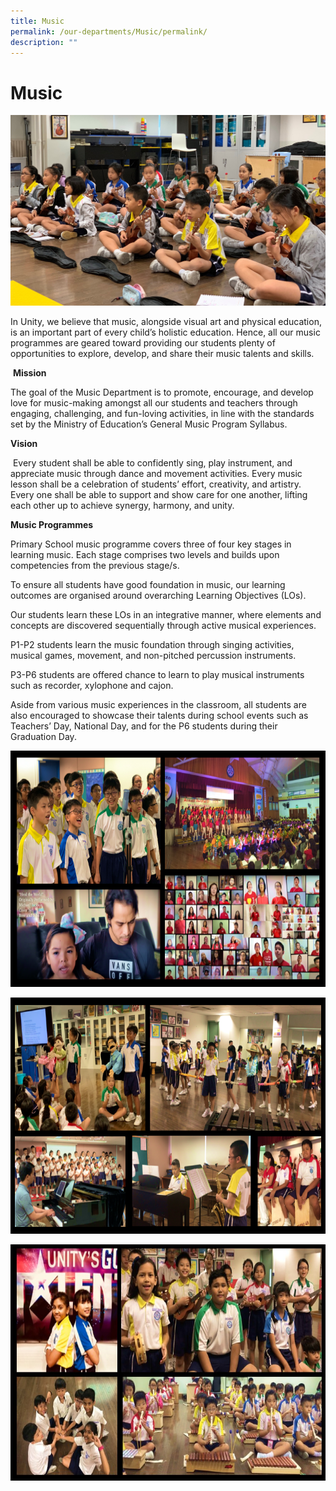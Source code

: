 ```yaml
---
title: Music
permalink: /our-departments/Music/permalink/
description: ""
---
```

Music
=====
![](/images/music_2-e1613635743714.jpg)

In Unity, we believe that music, alongside visual art and physical education, is an important part of every child’s holistic education. Hence, all our music programmes are geared toward providing our students plenty of opportunities to explore, develop, and share their music talents and skills.

 **Mission**

The goal of the Music Department is to promote, encourage, and develop love for music-making amongst all our students and teachers through engaging, challenging, and fun-loving activities, in line with the standards set by the Ministry of Education’s General Music Program Syllabus.

**Vision**

 Every student shall be able to confidently sing, play instrument, and appreciate music through dance and movement activities. Every music lesson shall be a celebration of students’ effort, creativity, and artistry. Every one shall be able to support and show care for one another, lifting each other up to achieve synergy, harmony, and unity.

**Music Programmes**

Primary School music programme covers three of four key stages in learning music. Each stage comprises two levels and builds upon competencies from the previous stage/s.

To ensure all students have good foundation in music, our learning outcomes are organised around overarching Learning Objectives (LOs).

Our students learn these LOs in an integrative manner, where elements and concepts are discovered sequentially through active musical experiences.

P1-P2 students learn the music foundation through singing activities, musical games, movement, and non-pitched percussion instruments.

P3-P6 students are offered chance to learn to play musical instruments such as recorder, xylophone and cajon.

Aside from various music experiences in the classroom, all students are also encouraged to showcase their talents during school events such as Teachers’ Day, National Day, and for the P6 students during their Graduation Day.

![](/images/Music1.png)

![](/images/Music2.png)

![](/images/Music3.jpeg)